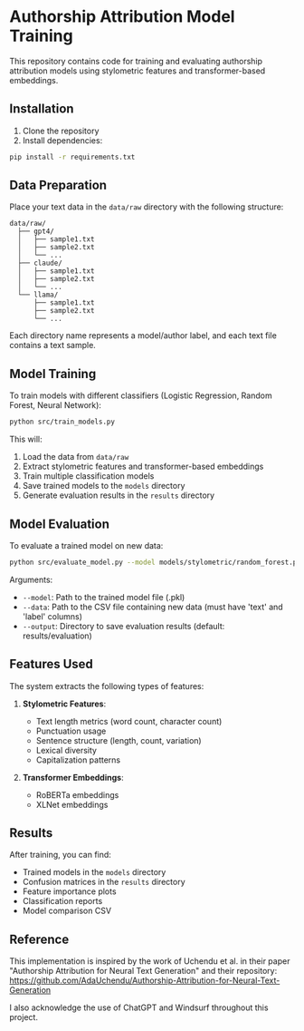 # Authorship Attribution Model Training

This repository contains code for training and evaluating authorship attribution models using stylometric features and transformer-based embeddings.

## Installation

1. Clone the repository
2. Install dependencies:
```bash
pip install -r requirements.txt
```

## Data Preparation

Place your text data in the `data/raw` directory with the following structure:
```
data/raw/
  ├── gpt4/
  │   ├── sample1.txt
  │   ├── sample2.txt
  │   └── ...
  ├── claude/
  │   ├── sample1.txt
  │   ├── sample2.txt
  │   └── ...
  └── llama/
      ├── sample1.txt
      ├── sample2.txt
      └── ...
```

Each directory name represents a model/author label, and each text file contains a text sample.

## Model Training

To train models with different classifiers (Logistic Regression, Random Forest, Neural Network):

```bash
python src/train_models.py
```

This will:
1. Load the data from `data/raw`
2. Extract stylometric features and transformer-based embeddings
3. Train multiple classification models
4. Save trained models to the `models` directory
5. Generate evaluation results in the `results` directory

## Model Evaluation

To evaluate a trained model on new data:

```bash
python src/evaluate_model.py --model models/stylometric/random_forest.pkl --data path/to/new_data.csv --output results/evaluation
```

Arguments:
- `--model`: Path to the trained model file (.pkl)
- `--data`: Path to the CSV file containing new data (must have 'text' and 'label' columns)
- `--output`: Directory to save evaluation results (default: results/evaluation)

## Features Used

The system extracts the following types of features:

1. **Stylometric Features**:
   - Text length metrics (word count, character count)
   - Punctuation usage
   - Sentence structure (length, count, variation)
   - Lexical diversity
   - Capitalization patterns

2. **Transformer Embeddings**:
   - RoBERTa embeddings
   - XLNet embeddings

## Results

After training, you can find:
- Trained models in the `models` directory
- Confusion matrices in the `results` directory
- Feature importance plots
- Classification reports
- Model comparison CSV

## Reference

This implementation is inspired by the work of Uchendu et al. in their paper "Authorship Attribution for Neural Text Generation" and their repository:
https://github.com/AdaUchendu/Authorship-Attribution-for-Neural-Text-Generation 

I also acknowledge the use of ChatGPT and Windsurf throughout this project. 